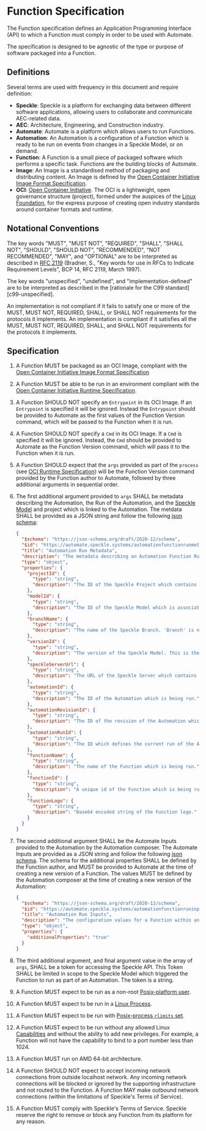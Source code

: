 # Function Specification

The Function specification defines an Application Programming Interface (API) to which a Function must comply in order to be used with Automate.

The specification is designed to be agnostic of the type or purpose of software packaged into a Function.

## Definitions

Several terms are used with frequency in this document and require definition:

- **Speckle**: Speckle is a platform for exchanging data between different software applications, allowing users to collaborate and communicate AEC-related data.
- **AEC**: Architecture, Engineering, and Construction industry.
- **Automate**: Automate is a platform which allows users to run Functions.
- **Automation**: An Automation is a configuration of a Function which is ready to be run on events from changes in a Speckle Model, or on demand.
- **Function**: A Function is a small piece of packaged software which performs a specific task. Functions are the building blocks of Automate.
- **Image**: An Image is a standardised method of packaging and distributing content. An Image is defined by the [Open Container Initiative Image Format Specification](https://github.com/opencontainers/image-spec/blob/main/spec.md).
- **OCI**: [Open Container Initiative](https://opencontainers.org/). The OCI is a lightweight, open governance structure (project), formed under the auspices of the [Linux Foundation](https://www.linuxfoundation.org/), for the express purpose of creating open industry standards around container formats and runtime.

## Notational Conventions

The key words "MUST", "MUST NOT", "REQUIRED", "SHALL", "SHALL NOT", "SHOULD", "SHOULD NOT", "RECOMMENDED", "NOT RECOMMENDED", "MAY", and "OPTIONAL" are to be interpreted as described in [RFC 2119](https://tools.ietf.org/html/rfc2119) (Bradner, S., "Key words for use in RFCs to Indicate Requirement Levels", BCP 14, RFC 2119, March 1997).

The key words "unspecified", "undefined", and "implementation-defined" are to be interpreted as described in the [rationale for the C99 standard][c99-unspecified].

An implementation is not compliant if it fails to satisfy one or more of the MUST, MUST NOT, REQUIRED, SHALL, or SHALL NOT requirements for the protocols it implements.
An implementation is compliant if it satisfies all the MUST, MUST NOT, REQUIRED, SHALL, and SHALL NOT requirements for the protocols it implements.

## Specification

1. A Function MUST be packaged as an OCI Image, compliant with the [Open Container Initiative Image Format Specification](https://github.com/opencontainers/image-spec/blob/main/spec.md)

1. A Function MUST be able to be run in an environment compliant with the [Open Container Initiative Runtime Specification](https://github.com/opencontainers/runtime-spec/blob/main/spec.md).

1. A Function SHOULD NOT specify an `Entrypoint` in its OCI Image. If an `Entrypoint` is specified it will be ignored. Instead the `Entrypoint` should be provided to Automate as the first values of the Function Version command, which will be passed to the Function when it is run.

1. A Function SHOULD NOT specify a `Cmd` in its OCI Image. If a `Cmd` is specified it will be ignored. Instead, the `Cmd` should be provided to Automate as the Function Version command, which will pass it to the Function when it is run.

1. A Function SHOULD expect that the `args` provided as part of the `process` (see [OCI Runtime Specification](https://github.com/opencontainers/runtime-spec/blob/main/spec.md)) will be the Function Version command provided by the Function author to Automate, followed by three additional arguments in sequential order.

1. The first additional argument provided to `args` SHALL be metadata describing the Automation, the Run of the Automation, and the [Speckle Model](../user/concepts.md) and project which is linked to the Automation. The metdata SHALL be provided as a JSON string and follow the following [json schema](https://json-schema.org/):

    ```json
    {
      "$schema": "https://json-schema.org/draft/2020-12/schema",
      "$id": "https://automate.speckle.systems/automationfunctionrunmetadata.schema.json",
      "title": "Automation Run Metadata",
      "description": "The metadata describing an Automation Function Run.",
      "type": "object",
      "properties": {
        "projectId": {
          "type": "string",
          "description": "The ID of the Speckle Project which contains the Speckle Model which is associated with the Automation."
        },
        "modelId": {
          "type": "string",
          "description": "The ID of the Speckle Model which is associated with the Automation. A change to this model may have caused the Automation to run."
        },
        "branchName": {
          "type": "string",
          "description": "The name of the Speckle Branch. 'Branch' is now known as 'Model' except in the Speckle API, where 'Branch' wording is retained to provide backwards compatibility and ensure ongoing stability of the API."
        },
        "versionId": {
          "type": "string",
          "description": "The version of the Speckle Model. This is the version which was created as a result of the change which triggered the Automation to run. Or, in the case of an Automation being manually triggered by a user, it is the current version of the Speckle Model."
        },
        "speckleServerUrl": {
          "type": "string",
          "description": "The URL of the Speckle Server which contains the Speckle Project and Speckle Model which is associated with the Automation."
        },
        "automationId": {
          "type": "string",
          "description": "The ID of the Automation which is being run."
        },
        "automationRevisionId": {
          "type": "string",
          "description": "The ID of the revision of the Automation which is being run."
        },
        "automationRunId": {
          "type": "string",
          "description": "The ID which defines the current run of the Automation. This is a unique ID which is generated for each run of an Automation."
        },
        "functionName": {
          "type": "string",
          "description": "The name of the Function which is being run."
        },
        "functionId": {
          "type": "string",
          "description": "A unique id of the Function which is being run. This includes a hyphen concatenated string containing the Automation ID, the Automation version ID, the Function Id, the Function Version ID, and a unique number which identifies this running instance within the context of the running Automation."
        },
        "functionLogo": {
          "type": "string",
          "description": "Base64 encoded string of the Function logo."
        }
      }
    }
    ```

1. The second additional argument SHALL be the Automate Inputs provided to the Automation by the Automation composer. The Automate Inputs are provided as a JSON string and follow the following [json schema](https://json-schema.org/). The schema for the additional properties SHALL be defined by the Function author, and MUST be provided to Automate at the time of creating a new version of a Function. The values MUST be defined by the Automation composer at the time of creating a new version of the Automation:

    ```json
    {
      "$schema": "https://json-schema.org/draft/2020-12/schema",
      "$id": "https://automate.speckle.systems/automationfunctionruninputs.schema.json",
      "title": "Automation Run Inputs",
      "description": "The configuration values for a Function within an Automation.",
      "type": "object",
      "properties": {
        "additionalProperties": "true"
      }
    }
    ```

1. The third additional argument, and final argument value in the array of `args`, SHALL be a token for accessing the Speckle API. This Token SHALL be limited in scope to the Speckle Model which triggered the Function to run as part of an Automation. The token is a string.

1. A Function MUST expect to be run as a non-root [Posix-platform user](https://github.com/opencontainers/runtime-spec/blob/main/config.md).

1. A Function MUST expect to be run in a [Linux Process](https://github.com/opencontainers/runtime-spec/blob/main/config.md#process).

1. A Function MUST expect to be run with [Posix-process `rlimits` set](https://github.com/opencontainers/runtime-spec/blob/main/config.md#process).

1. A Function MUST expect to be run without any allowed Linux [Capabilities](http://man7.org/linux/man-pages/man7/capabilities.7.html) and without the ability to add new privileges. For example, a Function will not have the capability to bind to a port number less than 1024.

1. A Function MUST run on AMD 64-bit architecture.

1. A Function SHOULD NOT expect to accept incoming network connections from outside localhost network. Any incoming network connections will be blocked or ignored by the supporting infrastructure and not routed to the Function. A Function MAY make outbound network connections (within the limitations of Speckle's Terms of Service).

1. A Function MUST comply with Speckle's Terms of Service. Speckle reserve the right to remove or block any Function from its platform for any reason.
